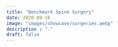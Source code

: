 ```yaml
---
title: "Benchmark Spine Surgery"
date: 2020-09-16
image: "images/showcase/surgeries.webp"
description : "."
draft: false
---
```


